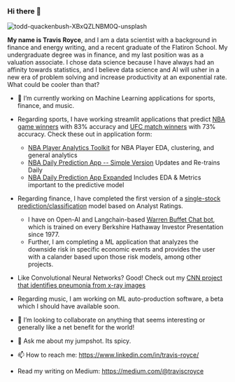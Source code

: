 ### Hi there 👋
![todd-quackenbush-XBxQZLNBM0Q-unsplash](https://user-images.githubusercontent.com/89557280/214365357-0ad229d6-eaa1-4d9d-b95c-4608e84f9063.jpg)


**My name is Travis Royce**, and I am a data scientist with a background in finance and energy writing, and a recent graduate of the Flatiron School. My undergraduate degree was in finance, and my last position was as a valuation associate. I chose data science because I have always had an affinity towards statistics, and I believe data science and AI will usher in a new era of problem solving and increase productivity at an exponential rate. What could be cooler than that?

- 🔭 I’m currently working on Machine Learning applications for sports, finance, and music. 
- Regarding sports, I have working streamlit applications that predict [NBA game winners](https://github.com/tmcroyce/NBA_Prediction_Classification_Public) with 83% accuracy and [UFC match winners](https://github.com/tmcroyce/UFC_Prediction_V2.1) with 73% accuracy. Check these out in application form:
    - [NBA Player Analytics Toolkit](https://tmcroyce-multi-page-player-analysis-1-homepage-8e0wxz.streamlit.app/) for NBA Player EDA, clustering, and general analytics
    - [NBA Daily Prediction App -- Simple Version](https://tmcroyce-multipage-streamlit-app-v2-3-1-homepage-jp4gxf.streamlit.app/NBA_Game_Predictions_[Simple]) Updates and Re-trains Daily
    - [NBA Daily Prediction App Expanded](https://tmcroyce-multipage-streamlit-app-v2-3-1-homepage-jp4gxf.streamlit.app/NBA_Game_Analyzer_Tool) Includes EDA & Metrics important to the predictive model
- Regarding finance, I have completed the first version of a [single-stock prediction/classification](https://github.com/tmcroyce/Analyst_Price_Target_Prediction_v1) model based on Analyst Ratings. 
    - I have on Open-AI and Langchain-based [Warren Buffet Chat bot](https://tmcroyce-warren-buffet-bot-warren-buffet-bot-s69fyw.streamlit.app/), which is trained on every Berkshire Hathaway Investor Presentation since 1977. 
    - Further, I am completing a ML application that analyzes the downside risk in specific economic events and provides the user with a calander based upon those risk models, among other projects. 
- Like Convolutional Neural Networks? Good! Check out my [CNN project that identifies pneumonia from x-ray images](https://github.com/tmcroyce/Pneumonia_Image_Classification_CNN) 
- Regarding music, I am working on ML auto-production software, a beta which I should have available soon.

- 👯 I’m looking to collaborate on anything that seems interesting or generally like a net benefit for the world!

- 💬 Ask me about my jumpshot. Its spicy. 

- 📫 How to reach me: https://www.linkedin.com/in/travis-royce/
- Read my writing on Medium: https://medium.com/@traviscroyce

